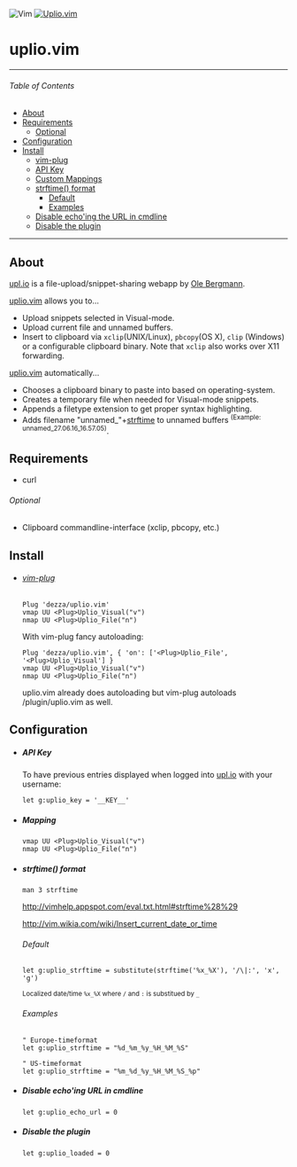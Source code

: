 ![Vim](https://upl.io/i/h4l0u4.png)
[![Uplio.vim](https://upl.io/i/cppapy.png)](http://upl.io)
# uplio.vim

---
###### Table of Contents

* [About](#about)
* [Requirements](#requirements)
    * [Optional](#optional)
* [Configuration](#configuration)
* [Install](#install)
    * [vim-plug](#vim-plug)
    * [API Key](#api-key) 
    * [Custom Mappings](#custom-mappings)
    * [strftime() format](#strftime-format)
        * [Default](#default)
        * [Examples](#examples)
    * [Disable echo'ing the URL in cmdline](#disable-echoing-url-in-cmdline)
    * [Disable the plugin](#disable-the-plugin)

---


## About

[upl.io] is a file-upload/snippet-sharing webapp by [Ole Bergmann](https://github.com/paaskehare).

[uplio.vim] allows you to...

* Upload snippets selected in Visual-mode.
* Upload current file and unnamed buffers.
* Insert to clipboard via `xclip`(UNIX/Linux), `pbcopy`(OS X), `clip` (Windows) or a configurable clipboard binary. Note that `xclip` also works over X11 forwarding.

[uplio.vim] automatically...

* Chooses a clipboard binary to paste into based on operating-system.
* Creates a temporary file when needed for Visual-mode snippets.
* Appends a filetype extension to get proper syntax highlighting.
* Adds filename "unnamed_"+[strftime](http://vimhelp.appspot.com/eval.txt.html#strftime%28%29) to unnamed buffers <sup>(Example: unnamed_27.06.16_16.57.05)</sup>.

## Requirements
* curl

###### Optional
* Clipboard commandline-interface (xclip, pbcopy, etc.)

## Install
* ###### [vim-plug]

    ```vim
    Plug 'dezza/uplio.vim'
    vmap UU <Plug>Uplio_Visual("v")
    nmap UU <Plug>Uplio_File("n")
    ```
    
    With vim-plug fancy autoloading:
    ```vim
    Plug 'dezza/uplio.vim', { 'on': ['<Plug>Uplio_File', '<Plug>Uplio_Visual'] }
    vmap UU <Plug>Uplio_Visual("v")
    nmap UU <Plug>Uplio_File("n")
    ```
    uplio.vim already does autoloading but vim-plug autoloads /plugin/uplio.vim as well.


## Configuration
* ##### API Key
    
    To have previous entries displayed when logged into [upl.io] with your username:
    ```vim
    let g:uplio_key = '__KEY__'
    ```
    
    
* ##### Mapping
    
    ```vim
    vmap UU <Plug>Uplio_Visual("v")
    nmap UU <Plug>Uplio_File("n")
    ```
    
* ##### strftime() format
    `man 3 strftime`
    
    <http://vimhelp.appspot.com/eval.txt.html#strftime%28%29>
    
    <http://vim.wikia.com/wiki/Insert_current_date_or_time>
    ###### Default 
    ```vim
    let g:uplio_strftime = substitute(strftime('%x_%X'), '/\|:', 'x', 'g')
    ```
    <sup>Localized date/time `%x_%X` where `/` and `:` is substitued by `_`</sup>
    
    ###### Examples
    ```vim
    " Europe-timeformat
    let g:uplio_strftime = "%d_%m_%y_%H_%M_%S"
    ```
    ```vim
    " US-timeformat
    let g:uplio_strftime = "%m_%d_%y_%H_%M_%S_%p"
    ```
    
    
* ##### Disable echo'ing URL in cmdline
    ```vim
    let g:uplio_echo_url = 0
    ```
    
    
* ##### Disable the plugin
    ```vim
    let g:uplio_loaded = 0
    ```

[vim-plug]:https://github.com/junegunn/vim-plug
[upl.io]:https://upl.io
[uplio.vim]:https://github.com/dezza/uplio.vim
